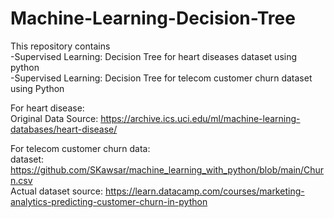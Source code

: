 # Machine-Learning-Decision-Tree
This repository contains 
<br>-Supervised Learning: Decision Tree for heart diseases dataset using python
<br>-Supervised Learning: Decision Tree for telecom customer churn dataset using Python 

For heart disease:
<br>Original Data Source: https://archive.ics.uci.edu/ml/machine-learning-databases/heart-disease/

For telecom customer churn data:
<br>dataset: https://github.com/SKawsar/machine_learning_with_python/blob/main/Churn.csv 
<br>Actual dataset source: https://learn.datacamp.com/courses/marketing-analytics-predicting-customer-churn-in-python
